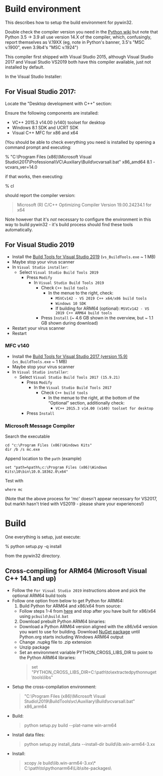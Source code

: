# Build environment

This describes how to setup the build environment for pywin32.

Double check the compiler version you need in the [Python wiki](https://wiki.python.org/moin/WindowsCompilers)
but note that Python 3.5 -> 3.9 all use version 14.X of the compiler, which,
confusingly, report themselves as V.19XX (eg, note in Python's banner,
3.5's "MSC v.1900", even 3.9b4's "MSC v.1924")

This compiler first shipped with Visual Studio 2015, although Visual Studio 2017
and Visual Studio VS2019 both have this compiler available, just not installed
by default.

In the Visual Studio Installer:

## For Visual Studio 2017:

Locate the "Desktop development with C++" section:

Ensure the following components are installed:
* VC++ 2015.3 v14.00 (v140) toolset for desktop
* Windows 8.1 SDK and UCRT SDK
* Visual C++ MFC for x86 and x64

(You should be able to check everything you need is installed by opening a
command prompt and executing:

% "C:\Program Files (x86)\Microsoft Visual Studio\2017\Professional\VC\Auxiliary\Build\vcvarsall.bat" x86_amd64 8.1 -vcvars_ver=14.0

if that works, then executing:

% cl

should report the compiler version:
> Microsoft (R) C/C++ Optimizing Compiler Version 19.00.24234.1 for x64

Note however that it's *not* necessary to configure the environment in this
way to build pywin32 - it's build process should find these tools automatically.

## For Visual Studio 2019
- Install the [Build Tools for Visual Studio 2019](https://visualstudio.microsoft.com/thank-you-downloading-visual-studio/?sku=BuildTools&rel=16#) (`vs_BuildTools.exe` ~ 1 MB)
- Maybe stop your virus scanner
- In `Visual Studio installer`:
  - Select `Visual Studio Build Tools 2019`
    - Press `Modify`
      - In `Visual Studio Build Tools 2019`
        - Check `C++ build tools`
          - In the menue to the right, check:
              - `MSVCv142 - VS 2019 C++ x64/x86 build tools`
              - `Windows 10 SDK`
              - If building for ARM64 (optional): `MSVCv142 - VS 2019 C++ ARM64 build tools`
        - Press `Install` (~ 4.6 GB shown in the overview, but ~ 1.1 GB shown during download)
- Restart your virus scanner
- Restart
### MFC v140
- Install the [Build Tools for Visual Studio 2017 (version 15.9)](https://my.visualstudio.com) (`vs_BuildTools.exe` ~ 1 MB)
- Maybe stop your virus scanner
- In `Visual Studio installer`:
  - Select `Visual Studio Build Tools 2017 (15.9.21)`
    - Press `Modify`
      - In the `Visual Studio Build Tools 2017`
        - Check `C++ build tools`
          - In the menue to the right, at the bottom of the “Optional” section, additionally check:
            - `VC++ 2015.3 v14.00 (v140) toolset for desktop`
    - Press `Install` 
### Microsoft Message Compiler
Search the executable

    cd "c:\Program Files (x86)\Windows Kits"
    dir /b /s mc.exe

Append location to the `path` (example)

    set "path=%path%;c:\Program Files (x86)\Windows Kits\10\bin\10.0.18362.0\x64"

Test with 

    where mc

(Note that the above process for 'mc' doesn't appear necessary for VS2017, but
markh hasn't tried with VS2019 - please share your experiences!)

# Build

One everything is setup, just execute:

% python setup.py -q install

from the pywin32 directory.

## Cross-compiling for ARM64 (Microsoft Visual C++ 14.1 and up)
- Follow the `For Visual Studio 2019` instructions above and pick the optional ARM64 build tools
- Follow one option from below to get Python for ARM64:
  1. Build Python for ARM64 and x86/x64 from source:
    - Follow steps 1-4 from [here](https://docs.microsoft.com/en-us/windows/iot-core/developer-tools/python#using-python-on-windows-iot-core-arm64) and stop after you have built for x86/x64 using `pcbuild\build.bat`
  2. Download prebuilt Python ARM64 binaries:
    - Download a Python ARM64 version aligned with the x86/x64 version you want to use for building. Download [NuGet package](https://www.nuget.org/packages/pythonarm64/) until Python.org starts including Windows ARM64 output
    - Change .nupkg file to .zip extension
    - Unzip package
    - Set an environment variable PYTHON_CROSS_LIBS_DIR to point to the Python ARM64 libraries:
      > set "PYTHON_CROSS_LIBS_DIR=C:\path\to\extractedpythonnuget\tools\libs"
- Setup the cross-compilation environment:
  > "C:\Program Files (x86)\Microsoft Visual Studio\2019\BuildTools\vc\Auxiliary\Build\vcvarsall.bat" x86_arm64
- Build:
  > python setup.py build --plat-name win-arm64
- Install data files:
  > python setup.py install_data --install-dir build\lib.win-arm64-3.xx
- Install:
  > xcopy /e build\lib.win-arm64-3.xx\\* C:\path\to\pythonarm64\Lib\site-packages\
